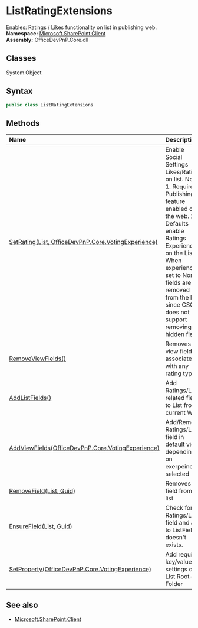 # ListRatingExtensions
Enables: Ratings / Likes functionality on list in publishing web.  
**Namespace:** [Microsoft.SharePoint.Client](Microsoft.SharePoint.Client.md)  
**Assembly:** OfficeDevPnP.Core.dll  
## Classes
System.Object  
## Syntax
```C#
public class ListRatingExtensions
```
## Methods
|**Name**|**Description**|
|:-----|:-----|
| [SetRating(List, OfficeDevPnP.Core.VotingExperience)](ListRatingExtensionsSetRatingListOfficeDevPnP.Core.VotingExperience.md) | Enable Social Settings Likes/Ratings on list. Note: 1. Requires Publishing feature enabled on the web. 2. Defaults enable Ratings Experience on the List 3. When experience set to None, fields are not removed from the list since CSOM does not support removing hidden fields
| [RemoveViewFields()](ListRatingExtensionsRemoveViewFields.md) | Removes the view fields associated with any rating type
| [AddListFields()](ListRatingExtensionsAddListFields.md) | Add Ratings/Likes related fields to List from current Web
| [AddViewFields(OfficeDevPnP.Core.VotingExperience)](ListRatingExtensionsAddViewFieldsOfficeDevPnP.Core.VotingExperience.md) | Add/Remove Ratings/Likes field in default view depending on exerpeince selected
| [RemoveField(List, Guid)](ListRatingExtensionsRemoveFieldListGuid.md) | Removes a field from a list
| [EnsureField(List, Guid)](ListRatingExtensionsEnsureFieldListGuid.md) | Check for Ratings/Likes field and add to ListField if doesn't exists.
| [SetProperty(OfficeDevPnP.Core.VotingExperience)](ListRatingExtensionsSetPropertyOfficeDevPnP.Core.VotingExperience.md) | Add required key/value settings on List Root-Folder
## See also
- [Microsoft.SharePoint.Client](Microsoft.SharePoint.Client.md)
